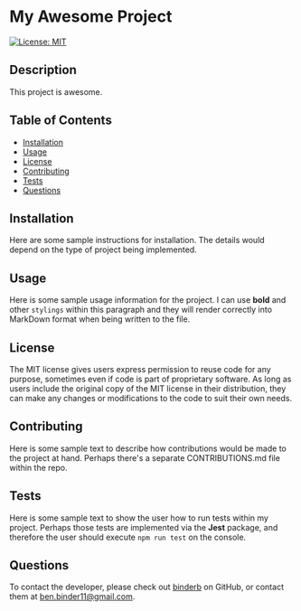 
# My Awesome Project

[![License: MIT](https://img.shields.io/badge/License-MIT-yellow.svg)](https://opensource.org/licenses/MIT)

## Description
This project is awesome.

## Table of Contents
- [Installation](#installation)
- [Usage](#usage)
- [License](#license)
- [Contributing](#contributing)
- [Tests](#tests)
- [Questions](#questions)

## Installation
Here are some sample instructions for installation. The details would depend on the type of project being implemented.
## Usage
Here is some sample usage information for the project. I can use **bold** and other `stylings` within this paragraph and they will render correctly into MarkDown format when being written to the file.
## License
The MIT license gives users express permission to reuse code for any purpose, sometimes even if code is part of proprietary software. As long as users include the original copy of the MIT license in their distribution, they can make any changes or modifications to the code to suit their own needs.
## Contributing
Here is some sample text to describe how contributions would be made to the project at hand. Perhaps there's a separate CONTRIBUTIONS.md file within the repo.
## Tests
Here is some sample text to show the user how to run tests within my project. Perhaps those tests are implemented via the **Jest** package, and therefore the user should execute `npm run test` on the console.
## Questions
To contact the developer, please check out [binderb](https://github.com/binderb) on GitHub, or contact them at [ben.binder11@gmail.com](mailto:ben.binder11@gmail.com).

